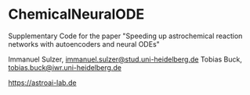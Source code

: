 # ChemicalNeuralODE

Supplementary Code for the paper "Speeding up astrochemical reaction networks with autoencoders and neural ODEs"

Immanuel Sulzer, immanuel.sulzer@stud.uni-heidelberg.de
Tobias Buck, tobias.buck@iwr.uni-heidelberg.de

https://astroai-lab.de
